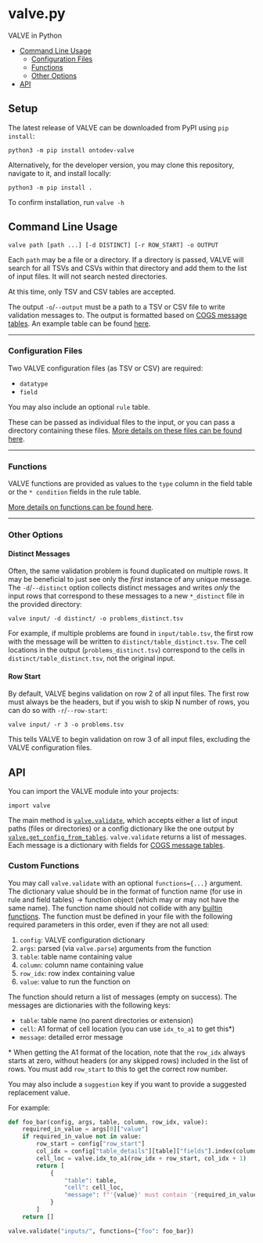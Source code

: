 # valve.py
VALVE in Python

* [Command Line Usage](#command-line-usage)
	* [Configuration Files](#configuration-files)
	* [Functions](#functions)
	* [Other Options](#other-options)
* [API](#api)

## Setup

The latest release of VALVE can be downloaded from PyPI using `pip install`:
```
python3 -m pip install ontodev-valve
```

Alternatively, for the developer version, you may clone this repository, navigate to it, and install locally:
```
python3 -m pip install .
```

To confirm installation, run `valve -h`

## Command Line Usage

```
valve path [path ...] [-d DISTINCT] [-r ROW_START] -o OUTPUT
```

Each `path` may be a file or a directory. If a directory is passed, VALVE will search for all TSVs and CSVs within that directory and add them to the list of input files. It will not search nested directories.

At this time, only TSV and CSV tables are accepted.

The output `-o`/`--output` must be a path to a TSV or CSV file to write validation messages to. The output is formatted based on [COGS message tables](https://github.com/ontodev/cogs#message-tables). An example table can be found [here](https://github.com/ontodev/valve.py/blob/main/tests/resources/errors.tsv).

---

### Configuration Files

Two VALVE configuration files (as TSV or CSV) are required:
* `datatype`
* `field`

You may also include an optional `rule` table.

These can be passed as individual files to the input, or you can pass a directory containing these files. [More details on these files can be found here](https://github.com/ontodev/valve/blob/main/README.md#configuration-files).

---

### Functions

VALVE functions are provided as values to the `type` column in the field table or the `* condition` fields in the rule table.

[More details on functions can be found here](https://github.com/ontodev/valve/blob/main/README.md#functions).

---

### Other Options

#### Distinct Messages

Often, the same validation problem is found duplicated on multiple rows. It may be beneficial to just see only the *first* instance of any unique message. The `-d`/`--distinct` option collects distinct messages and writes *only* the input rows that correspond to these messages to a new `*_distinct` file in the provided directory:
```
valve input/ -d distinct/ -o problems_distinct.tsv
```

For example, if multiple problems are found in `input/table.tsv`, the first row with the message will be written to `distinct/table_distinct.tsv`. The cell locations in the output (`problems_distinct.tsv`) correspond to the cells in `distinct/table_distinct.tsv`, not the original input.

#### Row Start

By default, VALVE begins validation on row 2 of all input files. The first row must always be the headers, but if you wish to skip N number of rows, you can do so with `-r`/`--row-start`:
```
valve input/ -r 3 -o problems.tsv
```

This tells VALVE to begin validation on row 3 of all input files, excluding the VALVE configuration files.

## API

You can import the VALVE module into your projects:
```
import valve
```

<!-- TODO: add link to auto-generated docs -->
The main method is [`valve.validate`](https://github.com/ontodev/valve.py/blob/main/valve/valve.py#L1470), which accepts either a list of input paths (files or directories) or a config dictionary like the one output by [`valve.get_config_from_tables`](https://github.com/ontodev/valve.py/blob/main/valve/valve.py#L1392). `valve.validate` returns a list of messages. Each message is a dictionary with fields for [COGS message tables](https://github.com/ontodev/cogs#message-tables).

### Custom Functions

You may call `valve.validate` with an optional `functions={...}` argument. The dictionary value should be in the format of function name (for use in rule and field tables) -> function object (which may or may not have the same name). The function name should not collide with any [builtin functions](https://github.com/ontodev/valve/blob/main/README.md#functions). The function must be defined in your file with the following required parameters in this order, even if they are not all used:

1. `config`: VALVE configuration dictionary
2. `args`: parsed (via `valve.parse`) arguments from the function
3. `table`: table name containing value
4. `column`: column name containing value
5. `row_idx`: row index containing value
6. `value`: value to run the function on

The function should return a list of messages (empty on success). The messages are dictionaries with the following keys:
* `table`: table name (no parent directories or extension)
* `cell`: A1 format of cell location (you can use `idx_to_a1` to get this\*)
* `message`: detailed error message

\* When getting the A1 format of the location, note that the `row_idx` always starts at zero, without headers (or any skipped rows) included in the list of rows. You must add `row_start` to this to get the correct row number.

You may also include a `suggestion` key if you want to provide a suggested replacement value.

For example:
```python
def foo_bar(config, args, table, column, row_idx, value):
    required_in_value = args[0]["value"]
    if required_in_value not in value:
        row_start = config["row_start"]
        col_idx = config["table_details"][table]["fields"].index(column)
        cell_loc = valve.idx_to_a1(row_idx + row_start, col_idx + 1)
        return [
            {
                "table": table,
                "cell": cell_loc,
                "message": f"'{value}' must contain '{required_in_value}'",
            }
        ]
    return []

valve.validate("inputs/", functions={"foo": foo_bar})
```
